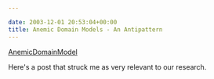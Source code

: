 ```yaml
---

date: 2003-12-01 20:53:04+00:00
title: Anemic Domain Models - An Antipattern
---
```


[AnemicDomainModel](http://martinfowler.com/bliki/AnemicDomainModel.html)

Here's a post that struck me as very relevant to our research.
